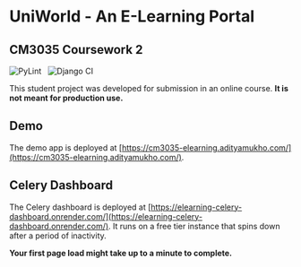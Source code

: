 # UniWorld - An E-Learning Portal

## CM3035 Coursework 2

![PyLint](https://github.com/adityamukho/cm3035-elearning/actions/workflows/pylint.yml/badge.svg)
&nbsp;
![Django CI](https://github.com/adityamukho/cm3035-elearning/actions/workflows/django.yml/badge.svg)

This student project was developed for submission in an online course. **It is not meant for production use.**

## Demo

The demo app is deployed at [https://cm3035-elearning.adityamukho.com/](https://cm3035-elearning.adityamukho.com/).

## Celery Dashboard

The Celery dashboard is deployed at [https://elearning-celery-dashboard.onrender.com/](https://elearning-celery-dashboard.onrender.com/).
It runs on a free tier instance that spins down after a period of inactivity.

**Your first page load might take up to a minute to complete.**